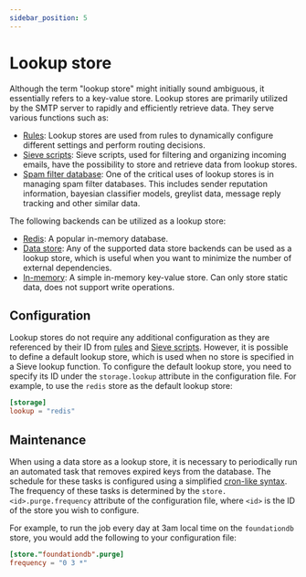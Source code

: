 ```yaml
---
sidebar_position: 5
---
```


# Lookup store

Although the term "lookup store" might initially sound ambiguous, it essentially refers to a key-value store. Lookup stores are primarily utilized by the SMTP server to rapidly and efficiently retrieve data. They serve various functions such as:

- [Rules](/docs/configuration/rules/syntax): Lookup stores are used from rules to dynamically configure different settings and perform routing decisions.
- [Sieve scripts](/docs/sieve/overview): Sieve scripts, used for filtering and organizing incoming emails, have the possibility to store and retrieve data from lookup stores. 
- [Spam filter database](/docs/spamfilter/settings/database): One of the critical uses of lookup stores is in managing spam filter databases. This includes sender reputation information, bayesian classifier models, greylist data, message reply tracking and other similar data.

The following backends can be utilized as a lookup store:

- [Redis](/docs/storage/backends/redis): A popular in-memory database.
- [Data store](/docs/storage/data): Any of the supported data store backends can be used as a lookup store, which is useful when you want to minimize the number of external dependencies.
- [In-memory](/docs/storage/backends/memory): A simple in-memory key-value store. Can only store static data, does not support write operations.

## Configuration

Lookup stores do not require any additional configuration as they are referenced by their ID from [rules](/docs/configuration/rules/syntax) and [Sieve scripts](/docs/sieve/overview). However, it is possible to define a default lookup store, which is used when no store is specified in a Sieve lookup function. To configure the default lookup store, you need to specify its ID under the `storage.lookup` attribute in the configuration file. For example, to use the `redis` store as the default lookup store:

```toml
[storage]
lookup = "redis"
```

## Maintenance

When using a data store as a lookup store, it is necessary to periodically run an automated task that removes expired keys from the database. The schedule for these tasks is configured using a simplified [cron-like syntax](/docs/configuration/values/cron). The frequency of these tasks is determined by the `store.<id>.purge.frequency` attribute of the configuration file, where `<id>` is the ID of the store you wish to configure.

For example, to run the job every day at 3am local time on the `foundationdb` store, you would add the following to your configuration file:

```toml
[store."foundationdb".purge]
frequency = "0 3 *"
```



